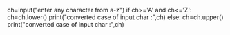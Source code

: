 ch=input("enter any character from a-z")
if ch>='A' and ch<='Z':
    ch=ch.lower()
    print("converted case of input char :",ch)
else:
    ch=ch.upper()
    print("converted case of input char :",ch)

